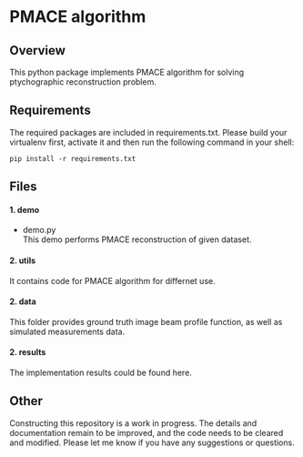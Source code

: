 # PMACE algorithm 
[//]: # (Qiuchen Zhai, Dr. Wohlberg, Prof. Charles A. Bouman, Prof. T. Gregery Buzzard<br/>)
[//]: # (Email: qzhai@purdue.edu<br/>)
[//]: # (Institution: School of Electrical and Computer Engineering, Purdue University<br/>)

## Overview
This python package implements PMACE algorithm for solving ptychographic 
reconstruction problem. 

## Requirements
The required packages are included in requirements.txt. Please build your virtualenv first, activate it and then run the following command in your shell:

```console
pip install -r requirements.txt
```


[//]: # (## Quick start)
[//]: # (Institution: School of Electrical and Computer Engineering, Purdue University<br/>)

## Files
#### 1. demo
* demo.py <br/>
This demo performs PMACE reconstruction of given dataset.
#### 2. utils
It contains code for PMACE algorithm for differnet use. 
#### 2. data
This folder provides ground truth image beam profile function, as well as simulated measurements data. 
#### 2. results
The implementation results could be found here. 

## Other
Constructing this repository is a work in progress. The details and documentation remain to be improved, and the code needs to be cleared and modified. Please let me know if you have any suggestions or questions.

<!---
This file contains the required functions to realize the reconstruction algorithms.
#### 1. Parallel reconstruction algorithms implementation
[//]: # (* gs.py<br/>)
[//]: # (* hio.py<br/>)
[//]: # (* asr.py<br/>)
[//]: # (* mace.py<br/>)
* WF.py<br/>
* pmace.py<br/>
#### 2. Other self defined functions
[//]: # (* error_metrics.py<br/>)
[//]: # (* projections<br/>)
* utils.py<br/>
* preprocess.py<br/>
-->
<!---
## /data
# This directory contains ground truth image used as simulation phantom.
c
[//]: # (## /bm3d-3.0.6)
<!---
This directory contains BM3D python software. For more information, please view [here (http://www.cs.tut.fi/~foi/GCF-BM3D/).
-->

<!---
## main.py
This is the mainfile that integrates the forward model with the reconstruction algorithms. In the forward model, users can self-define the number of [//]: # forward agents and the variance of AWGN. 
-->

<!---
The second part of mainfile.m include the parallel reconstruction algorithms. 
-->

<!---
[//]: # (## Reference)
[//]: # (## License)
## Maintainer
Qiuchen Zhai
-->
